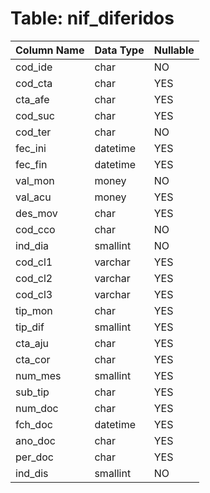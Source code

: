# Table: nif_diferidos

| Column Name | Data Type | Nullable |
|-------------|-----------|----------|
| cod_ide | char | NO |
| cod_cta | char | YES |
| cta_afe | char | YES |
| cod_suc | char | YES |
| cod_ter | char | NO |
| fec_ini | datetime | YES |
| fec_fin | datetime | YES |
| val_mon | money | NO |
| val_acu | money | YES |
| des_mov | char | YES |
| cod_cco | char | NO |
| ind_dia | smallint | NO |
| cod_cl1 | varchar | YES |
| cod_cl2 | varchar | YES |
| cod_cl3 | varchar | YES |
| tip_mon | char | YES |
| tip_dif | smallint | YES |
| cta_aju | char | YES |
| cta_cor | char | YES |
| num_mes | smallint | YES |
| sub_tip | char | YES |
| num_doc | char | YES |
| fch_doc | datetime | YES |
| ano_doc | char | YES |
| per_doc | char | YES |
| ind_dis | smallint | NO |
